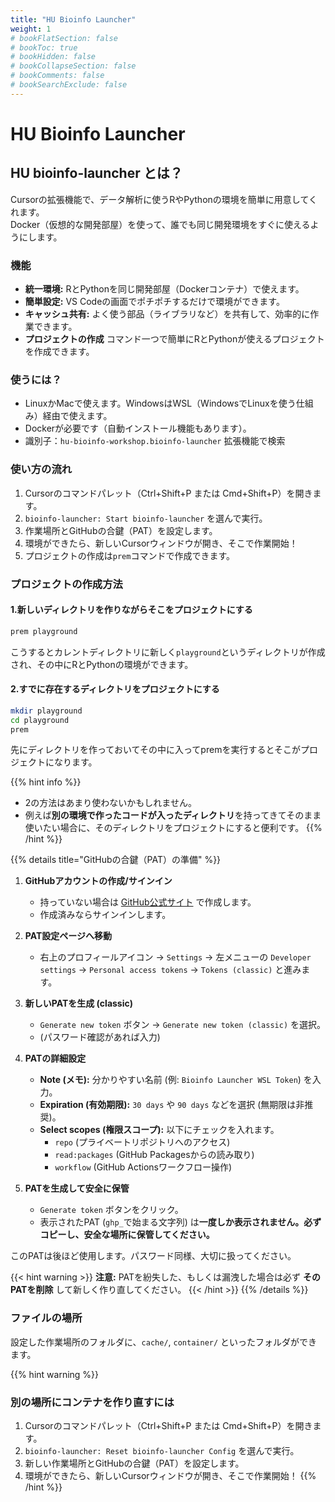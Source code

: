 ```yaml
---
title: "HU Bioinfo Launcher"
weight: 1
# bookFlatSection: false
# bookToc: true
# bookHidden: false
# bookCollapseSection: false
# bookComments: false
# bookSearchExclude: false
---
```


# HU Bioinfo Launcher

## HU bioinfo-launcher とは？

Cursorの拡張機能で、データ解析に使うRやPythonの環境を簡単に用意してくれます。  
Docker（仮想的な開発部屋）を使って、誰でも同じ開発環境をすぐに使えるようにします。

### 機能

*   **統一環境:** RとPythonを同じ開発部屋（Dockerコンテナ）で使えます。
*   **簡単設定:** VS Codeの画面でポチポチするだけで環境ができます。
*   **キャッシュ共有:** よく使う部品（ライブラリなど）を共有して、効率的に作業できます。
*   **プロジェクトの作成** コマンド一つで簡単にRとPythonが使えるプロジェクトを作成できます。

### 使うには？

*   LinuxかMacで使えます。WindowsはWSL（WindowsでLinuxを使う仕組み）経由で使えます。
*   Dockerが必要です（自動インストール機能もあります）。
*   識別子：`hu-bioinfo-workshop.bioinfo-launcher` 拡張機能で検索

### 使い方の流れ

1.  Cursorのコマンドパレット（Ctrl+Shift+P または Cmd+Shift+P）を開きます。
2.  `bioinfo-launcher: Start bioinfo-launcher` を選んで実行。
3.  作業場所とGitHubの合鍵（PAT）を設定します。
4.  環境ができたら、新しいCursorウィンドウが開き、そこで作業開始！
5.  プロジェクトの作成は`prem`コマンドで作成できます。


### プロジェクトの作成方法

#### 1.新しいディレクトリを作りながらそこをプロジェクトにする

```bash
prem playground
```

こうするとカレントディレクトリに新しく`playground`というディレクトリが作成され、その中にRとPythonの環境ができます。

#### 2.すでに存在するディレクトリをプロジェクトにする

```bash
mkdir playground
cd playground
prem
```

先にディレクトリを作っておいてその中に入ってpremを実行するとそこがプロジェクトになります。

{{% hint info %}}
- 2の方法はあまり使わないかもしれません。
- 例えば**別の環境で作ったコードが入ったディレクトリ**を持ってきてそのまま使いたい場合に、そのディレクトリをプロジェクトにすると便利です。
{{% /hint %}}

{{% details title="GitHubの合鍵（PAT）の準備" %}}

1.  **GitHubアカウントの作成/サインイン**
    *   持っていない場合は [GitHub公式サイト](https://github.com/) で作成します。
    *   作成済みならサインインします。

2.  **PAT設定ページへ移動**
    *   右上のプロフィールアイコン → `Settings` → 左メニューの `Developer settings` → `Personal access tokens` → `Tokens (classic)` と進みます。

3.  **新しいPATを生成 (classic)**
    *   `Generate new token` ボタン → `Generate new token (classic)` を選択。
    *   (パスワード確認があれば入力)

4.  **PATの詳細設定**
    *   **Note (メモ):** 分かりやすい名前 (例: `Bioinfo Launcher WSL Token`) を入力。
    *   **Expiration (有効期限):** `30 days` や `90 days` などを選択 (無期限は非推奨)。
    *   **Select scopes (権限スコープ):** 以下にチェックを入れます。
        *   `repo` (プライベートリポジトリへのアクセス)
        *   `read:packages` (GitHub Packagesからの読み取り)
        *   `workflow` (GitHub Actionsワークフロー操作)

5.  **PATを生成して安全に保管**
    *   `Generate token` ボタンをクリック。
    *   表示されたPAT (`ghp_`で始まる文字列) は**一度しか表示されません。必ずコピーし、安全な場所に保管してください。**

このPATは後ほど使用します。パスワード同様、大切に扱ってください。

{{< hint warning >}}
**注意:** PATを紛失した、もしくは漏洩した場合は必ず **そのPATを削除** して新しく作り直してください。
{{< /hint >}}
{{% /details %}}

### ファイルの場所

設定した作業場所のフォルダに、`cache/`, `container/` といったフォルダができます。

{{% hint warning %}}
### 別の場所にコンテナを作り直すには

1.  Cursorのコマンドパレット（Ctrl+Shift+P または Cmd+Shift+P）を開きます。
2.  `bioinfo-launcher: Reset bioinfo-launcher Config` を選んで実行。
3.  新しい作業場所とGitHubの合鍵（PAT）を設定します。
4.  環境ができたら、新しいCursorウィンドウが開き、そこで作業開始！
{{% /hint %}}
